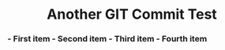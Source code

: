 <h1 align = center>Another GIT Commit Test</h1>
<h3>
- First item
- Second item
- Third item
- Fourth item
</h3>